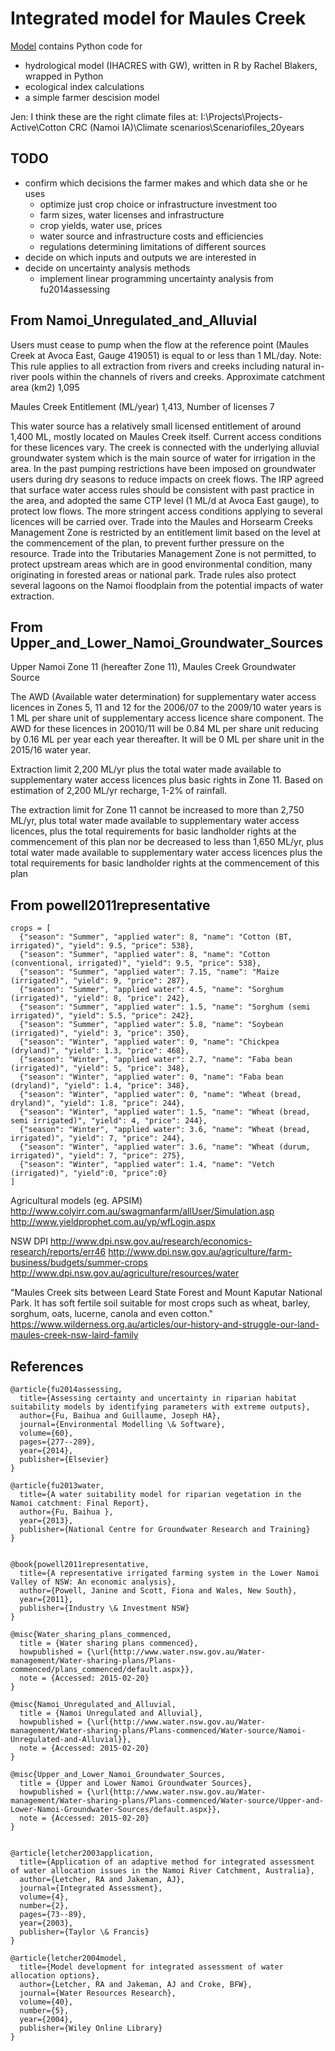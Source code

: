 
Integrated model for Maules Creek
===================================

[Model](/Model) contains Python code for 
* hydrological model (IHACRES with GW), written in R by Rachel Blakers, wrapped in Python
* ecological index calculations
* a simple farmer descision model

Jen: 
I think these are the right climate files at: I:\Projects\Projects-Active\Cotton CRC (Namoi IA)\Climate scenarios\Scenariofiles_20years 

TODO
-----------------------------------
* confirm which decisions the farmer makes and which data she or he uses 
    - optimize just crop choice or infrastructure investment too
    - farm sizes, water licenses and infrastructure
    - crop yields, water use, prices
    - water source and infrastructure costs and efficiencies
    - regulations determining limitations of different sources 
* decide on which inputs and outputs we are interested in
* decide on uncertainty analysis methods
    - implement linear programming uncertainty analysis from fu2014assessing


From Namoi_Unregulated_and_Alluvial
-----------------------------------
Users must cease to pump when the flow at the reference point (Maules Creek at Avoca East, Gauge 419051) is equal to or less than 1 ML/day. Note: This rule applies to all extraction from rivers and creeks including natural in-river pools within the channels of rivers and creeks. Approximate catchment area (km2) 1,095

Maules Creek Entitlement (ML/year) 1,413, Number of licenses 7

This water source has a relatively small licensed entitlement of around 1,400 ML, mostly located on Maules Creek itself. Current access conditions for these licences vary. The creek is connected with the underlying alluvial groundwater system which is the main source of water for irrigation in the area. In the past pumping restrictions have been imposed on groundwater users during dry seasons to reduce impacts on creek flows. The IRP agreed that surface water access rules should be consistent with past practice in the area, and adopted the same CTP level (1 ML/d at Avoca East gauge), to protect low flows. The more stringent access conditions applying to several licences will be carried over. Trade into the Maules and Horsearm Creeks Management Zone is restricted by an entitlement limit based on the level at the commencement of the plan, to prevent further pressure on the resource. Trade into the Tributaries Management Zone is not permitted, to protect upstream areas which are in good environmental condition, many originating in forested areas or national park. Trade rules also protect several lagoons on the Namoi floodplain from the potential impacts of water extraction.


From Upper_and_Lower_Namoi_Groundwater_Sources 
-----------------------------------
Upper Namoi Zone 11 (hereafter Zone 11), Maules Creek Groundwater Source

The AWD (Available water determination) for supplementary water access licences in Zones 5, 11 and 12 for the 2006/07 to the 2009/10 water years is 1 ML per share unit of supplementary access licence share component. The AWD for these licences in 20010/11 will be 0.84 ML per share unit reducing by 0.16 ML per year each year thereafter. It will be 0 ML per share unit in the 2015/16 water
year.

Extraction limit 2,200 ML/yr plus the total water made available to supplementary water access licences plus
basic rights in Zone 11. Based on estimation of 2,200 ML/yr recharge, 1-2% of rainfall.

The extraction limit for Zone 11 cannot be increased to more than 2,750 ML/yr, plus total water made available to supplementary water access licences, plus the total requirements for basic landholder rights at the commencement of this plan nor be decreased to less than 1,650 ML/yr, plus total water made available to supplementary water access licences plus the total requirements for basic landholder rights at the commencement of this plan


From powell2011representative
-----------------------------------
```
crops = [
  {"season": "Summer", "applied water": 8, "name": "Cotton (BT, irrigated)", "yield": 9.5, "price": 538},
  {"season": "Summer", "applied water": 8, "name": "Cotton (conventional, irrigated)", "yield": 9.5, "price": 538},
  {"season": "Summer", "applied water": 7.15, "name": "Maize (irrigated)", "yield": 9, "price": 287},
  {"season": "Summer", "applied water": 4.5, "name": "Sorghum (irrigated)", "yield": 8, "price": 242},
  {"season": "Summer", "applied water": 1.5, "name": "Sorghum (semi irrigated)", "yield": 5.5, "price": 242},
  {"season": "Summer", "applied water": 5.8, "name": "Soybean (irrigated)", "yield": 3, "price": 350},
  {"season": "Winter", "applied water": 0, "name": "Chickpea (dryland)", "yield": 1.3, "price": 468},
  {"season": "Winter", "applied water": 2.7, "name": "Faba bean (irrigated)", "yield": 5, "price": 348},
  {"season": "Winter", "applied water": 0, "name": "Faba bean (dryland)", "yield": 1.4, "price": 348},
  {"season": "Winter", "applied water": 0, "name": "Wheat (bread, dryland)", "yield": 1.8, "price": 244},
  {"season": "Winter", "applied water": 1.5, "name": "Wheat (bread, semi irrigated)", "yield": 4, "price": 244},
  {"season": "Winter", "applied water": 3.6, "name": "Wheat (bread, irrigated)", "yield": 7, "price": 244},
  {"season": "Winter", "applied water": 3.6, "name": "Wheat (durum, irrigated)", "yield": 7, "price": 275},
  {"season": "Winter", "applied water": 1.4, "name": "Vetch (irrigated)", "yield":0, "price":0}
]
```



Agricultural models (eg. APSIM)
http://www.colyirr.com.au/swagmanfarm/allUser/Simulation.asp
http://www.yieldprophet.com.au/yp/wfLogin.aspx

NSW DPI
http://www.dpi.nsw.gov.au/research/economics-research/reports/err46
http://www.dpi.nsw.gov.au/agriculture/farm-business/budgets/summer-crops
http://www.dpi.nsw.gov.au/agriculture/resources/water

"Maules Creek sits between Leard State Forest and Mount Kaputar National Park. It has soft fertile soil suitable for most crops such as wheat, barley, sorghum, oats, lucerne, canola and even cotton."
https://www.wilderness.org.au/articles/our-history-and-struggle-our-land-maules-creek-nsw-laird-family


References
---------------
```
@article{fu2014assessing,
  title={Assessing certainty and uncertainty in riparian habitat suitability models by identifying parameters with extreme outputs},
  author={Fu, Baihua and Guillaume, Joseph HA},
  journal={Environmental Modelling \& Software},
  volume={60},
  pages={277--289},
  year={2014},
  publisher={Elsevier}
}

@article{fu2013water,
  title={A water suitability model for riparian vegetation in the Namoi catchment: Final Report},
  author={Fu, Baihua },
  year={2013},
  publisher={National Centre for Groundwater Research and Training}
}


@book{powell2011representative,
  title={A representative irrigated farming system in the Lower Namoi Valley of NSW: An economic analysis},
  author={Powell, Janine and Scott, Fiona and Wales, New South},
  year={2011},
  publisher={Industry \& Investment NSW}
}

@misc{Water_sharing_plans_commenced,
  title = {Water sharing plans commenced},
  howpublished = {\url{http://www.water.nsw.gov.au/Water-management/Water-sharing-plans/Plans-commenced/plans_commenced/default.aspx}},
  note = {Accessed: 2015-02-20}
}

@misc{Namoi_Unregulated_and_Alluvial,
  title = {Namoi Unregulated and Alluvial},
  howpublished = {\url{http://www.water.nsw.gov.au/Water-management/Water-sharing-plans/Plans-commenced/Water-source/Namoi-Unregulated-and-Alluvial}},
  note = {Accessed: 2015-02-20}
}

@misc{Upper_and_Lower_Namoi_Groundwater_Sources,
  title = {Upper and Lower Namoi Groundwater Sources},
  howpublished = {\url{http://www.water.nsw.gov.au/Water-management/Water-sharing-plans/Plans-commenced/Water-source/Upper-and-Lower-Namoi-Groundwater-Sources/default.aspx}},
  note = {Accessed: 2015-02-20}
}


@article{letcher2003application,
  title={Application of an adaptive method for integrated assessment of water allocation issues in the Namoi River Catchment, Australia},
  author={Letcher, RA and Jakeman, AJ},
  journal={Integrated Assessment},
  volume={4},
  number={2},
  pages={73--89},
  year={2003},
  publisher={Taylor \& Francis}
}

@article{letcher2004model,
  title={Model development for integrated assessment of water allocation options},
  author={Letcher, RA and Jakeman, AJ and Croke, BFW},
  journal={Water Resources Research},
  volume={40},
  number={5},
  year={2004},
  publisher={Wiley Online Library}
}
```
